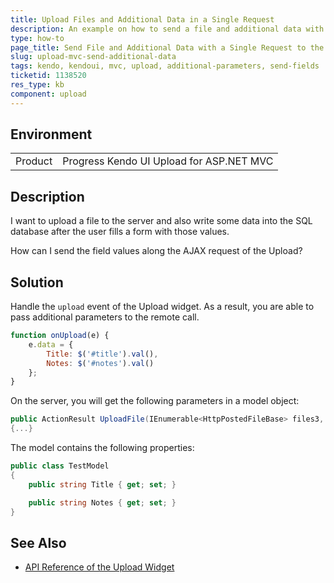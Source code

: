 ```yaml
---
title: Upload Files and Additional Data in a Single Request
description: An example on how to send a file and additional data with a single request to the Kendo Upload controller action?
type: how-to
page_title: Send File and Additional Data with a Single Request to the Server | Kendo UI Upload
slug: upload-mvc-send-additional-data
tags: kendo, kendoui, mvc, upload, additional-parameters, send-fields
ticketid: 1138520
res_type: kb
component: upload
---
```


## Environment

<table>
 <tr>
  <td>Product</td>
  <td>Progress Kendo UI Upload for ASP.NET MVC</td>
 </tr>
</table>


## Description

I want to upload a file to the server and also write some data into the SQL database after the user fills a form with those values.

How can I send the field values along the AJAX request of the Upload?

## Solution

Handle the `upload` event of the Upload widget. As a result, you are able to pass additional parameters to the remote call.  

````JavaScript
function onUpload(e) {
	e.data = {
		Title: $('#title').val(),
		Notes: $('#notes').val()
	};
}
````

On the server, you will get the following parameters in a model object:  

````C#
public ActionResult UploadFile(IEnumerable<HttpPostedFileBase> files3, TestModel model)
{...}
````

The model contains the following properties:  

````C#
public class TestModel
{
	public string Title { get; set; }

	public string Notes { get; set; }
}
````

## See Also

* [API Reference of the Upload Widget](https://docs.telerik.com/kendo-ui/api/javascript/ui/upload)
